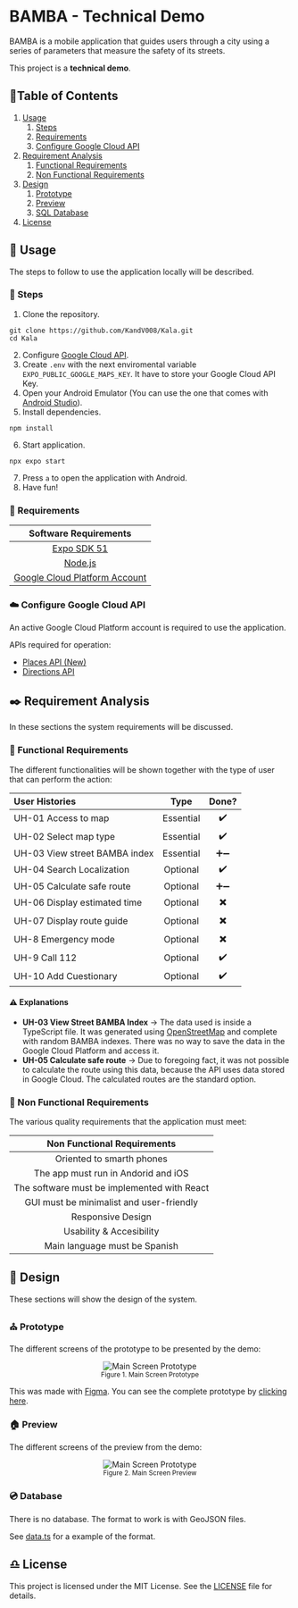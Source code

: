# BAMBA - Technical Demo

BAMBA is a mobile application that guides users through a city using a series of parameters that measure the safety of its streets.

This project is a **technical demo**.

## :scroll:Table of Contents

1. [Usage](#hammer-usage)
    1. [Steps](#paw_prints-steps)
    1. [Requirements](#wrench-requirements)
    1. [Configure Google Cloud API](#cloud-configure-google-cloud-api)
1. [Requirement Analysis](#black_nib-requirement-analysis)
    1. [Functional Requirements](#wrench-functional-requirements)
    1. [Non Functional Requirements](#electric_plug-non-functional-requirements)
1. [Design](#straight_ruler-design)
    1. [Prototype](#church-prototype)
    1. [Preview](#house-preview)
    1. [SQL Database](#cd-sql-database)
1. [License](#libra-license)

## :hammer: Usage

The steps to follow to use the application locally will be described.

### :paw_prints: Steps

1. Clone the repository.

```
git clone https://github.com/KandV008/Kala.git
cd Kala
```

2. Configure [Google Cloud API](#cloud-configure-google-cloud-api).
3. Create ``.env`` with the next enviromental variable ``EXPO_PUBLIC_GOOGLE_MAPS_KEY``. It have to store your Google Cloud API Key.
4. Open your Android Emulator (You can use the one that comes with [Android Studio](https://developer.android.com/studio)).
5. Install dependencies.
```
npm install
```
6. Start application.

```
npx expo start
```

7. Press ``a`` to open the application with Android.
8. Have fun!

### :wrench: Requirements

| Software Requirements |
| :-: |
| [Expo SDK 51](https://expo.dev/changelog/2024/05-07-sdk-51) |
| [Node.js](https://nodejs.org/en)|
| [Google Cloud Platform Account](https://cloud.google.com) |

### :cloud: Configure Google Cloud API

An active Google Cloud Platform account is required to use the application.

APIs required for operation:
- [Places API (New)](https://console.cloud.google.com/apis/library/places.googleapis.com)
- [Directions API](https://console.cloud.google.com/apis/library/directions-backend.googleapis.com)


## :black_nib: Requirement Analysis

In these sections the system requirements will be discussed.

### :wrench: Functional Requirements

The different functionalities will be shown together with the type of user that can perform the action:

| User Histories | Type | Done? | 
| :-- | :-: | :-: |
| UH-01 Access to map  | Essential | :heavy_check_mark: |
| UH-02 Select map type | Essential | :heavy_check_mark: |
| UH-03 View street BAMBA index | Essential | :heavy_plus_sign::heavy_minus_sign: |
| UH-04 Search Localization | Optional | :heavy_check_mark: |
| UH-05 Calculate safe route | Optional | :heavy_plus_sign::heavy_minus_sign: |
| UH-06 Display estimated time | Optional | :heavy_multiplication_x: |
| UH-07 Display route guide | Optional | :heavy_multiplication_x: |
| UH-8 Emergency mode | Optional | :heavy_multiplication_x: |
| UH-9 Call 112 | Optional | :heavy_check_mark: |
| UH-10 Add Cuestionary | Optional | :heavy_check_mark: |

#### :warning: Explanations

- **UH-03 View Street BAMBA Index** -> The data used is inside a TypeScript file. It was generated using [OpenStreetMap](https://www.openstreetmap.org/#map=16/40.44829/-4.00341) and complete with random BAMBA indexes. There was no way to save the data in the Google Cloud Platform and access it.
- **UH-05 Calculate safe route** -> Due to foregoing fact, it was not possible to calculate the route using this data, because the API uses data stored in Google Cloud. The calculated routes are the standard option.

### :electric_plug: Non Functional Requirements

The various quality requirements that the application must meet:

| Non Functional Requirements |
| :-: |
| Oriented to smarth phones |
| The app must run in Andorid and iOS |
| The software must be implemented with React |
| GUI must be minimalist and user-friendly |
| Responsive Design |
| Usability & Accesibility |
| Main language must be Spanish |

## :straight_ruler: Design

These sections will show the design of the system.

### :church: Prototype

The different screens of the prototype to be presented by the demo:

<p align="center">
  <img src="/docs/prototype/main_screen_prototype.png" alt="Main Screen Prototype">
  <br>
  <small>Figure 1. Main Screen Prototype</small>
</p>

This was made with [Figma](https://www.figma.com/es-es/). You can see the complete prototype by [clicking here](https://www.figma.com/design/yzFtQpFiT7eUsAsPPYZVig/Prototipo-BAMBA?node-id=0-1).

### :house: Preview

The different screens of the preview from the demo:

<p align="center">
  <img src="/docs/preview/main_screen_preview.png" alt="Main Screen Prototype">
  <br>
  <small>Figure 2. Main Screen Preview</small>
</p>

### :cd: Database

There is no database. The format to work is with GeoJSON files. 

See [data.ts](./lib/data.ts) for a example of the format.

## :libra: License

This project is licensed under the MIT License. See the [LICENSE](./LICENSE) file for details.


